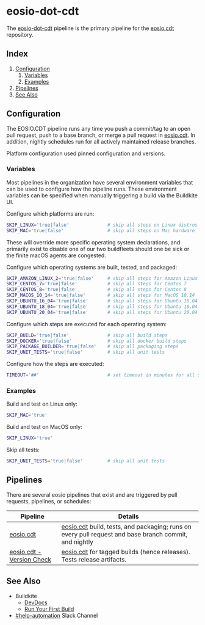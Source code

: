 # eosio-dot-cdt
The [eosio-dot-cdt](https://buildkite.com/EOSIO/eosio-dot-cdt) pipeline is the primary pipeline for the [eosio.cdt](https://github.com/EOSIO/eosio.cdt) repository.

<x>

## Index
1. [Configuration](README.md#configuration)
   1. [Variables](README.md#variables)
   1. [Examples](README.md#examples)
1. [Pipelines](README.md#pipelines)
1. [See Also](README.md#see-also)

## Configuration
The EOSIO.CDT pipeline runs any time you push a commit/tag to an open pull request, push to a base branch, or merge a pull request in [eosio.cdt](https://github.com/EOSIO/eosio.cdt). In addition, nightly schedules run for all actively maintained release branches.

Platform configuration used pinned configuration and versions.

### Variables
Most pipelines in the organization have several environment variables that can be used to configure how the pipeline runs. These environment variables can be specified when manually triggering a build via the Buildkite UI.

Configure which platforms are run:
```bash
SKIP_LINUX='true|false'              # skip all steps on Linux distros
SKIP_MAC='true|false'                # skip all steps on Mac hardware
```
These will override more specific operating system declarations, and primarily exist to disable one of our two buildfleets should one be sick or the finite macOS agents are congested.

Configure which operating systems are built, tested, and packaged:
```bash
SKIP_AMAZON_LINUX_2='true|false'     # skip all steps for Amazon Linux 2
SKIP_CENTOS_7='true|false'           # skip all steps for Centos 7
SKIP_CENTOS_8='true|false'           # skip all steps for Centos 8
SKIP_MACOS_10_14='true|false'        # skip all steps for MacOS 10.14
SKIP_UBUNTU_16_04='true|false'       # skip all steps for Ubuntu 16.04
SKIP_UBUNTU_18_04='true|false'       # skip all steps for Ubuntu 18.04
SKIP_UBUNTU_20_04='true|false'       # skip all steps for Ubuntu 20.04
```

Configure which steps are executed for each operating system:
```bash
SKIP_BUILD='true|false'              # skip all build steps
SKIP_DOCKER='true|false'             # skip all docker build steps
SKIP_PACKAGE_BUILDER='true|false'    # skip all packaging steps
SKIP_UNIT_TESTS='true|false'         # skip all unit tests
```

Configure how the steps are executed:
```bash
TIMEOUT='##'                         # set timeout in minutes for all steps
```

### Examples
Build and test on Linux only:
```bash
SKIP_MAC='true'
```

Build and test on MacOS only:
```bash
SKIP_LINUX='true'
```

Skip all tests:
```bash
SKIP_UNIT_TESTS='true|false'         # skip all unit tests
```

## Pipelines
There are several eosio pipelines that exist and are triggered by pull requests, pipelines, or schedules:

Pipeline | Details
---|---
[eosio.cdt](https://buildkite.com/EOSIO/eosio-dot-cdt) | [eosio.cdt](https://github.com/EOSIO/eosio.cdt) build, tests, and packaging; runs on every pull request and base branch commit, and nightly
[eosio.cdt - Version Check](https://buildkite.com/EOSIO/eosio-dot-cdt-version-check) | [eosio.cdt](https://github.com/EOSIO/eosio.cdt) for tagged builds (hence releases). Tests release artifacts.

## See Also
- Buildkite
  - [DevDocs](https://github.com/EOSIO/devdocs/wiki/Buildkite)
  - [Run Your First Build](https://buildkite.com/docs/tutorials/getting-started#run-your-first-build)
- [#help-automation](https://blockone.slack.com/archives/CMTAZ9L4D) Slack Channel

</x>
